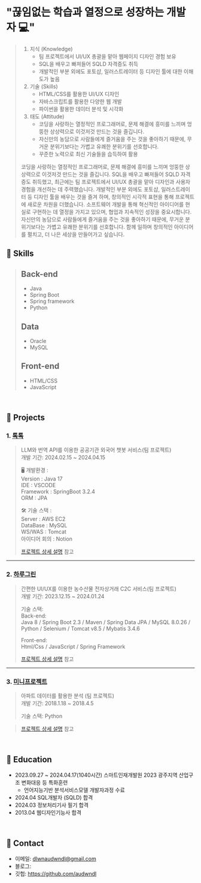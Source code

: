 # "끊임없는 학습과 열정으로 성장하는 개발자 💻"
>  1. 지식 (Knowledge)
>     - 팀 프로젝트에서 UI/UX 총괄을 맡아 웹페이지 디자인 경험 보유
>     - SQL을 배우고 빠져들어 SQLD 자격증도 취득
>     - 개발적인 부분 외에도 포토샵, 일러스트레이터 등 디자인 툴에 대한 이해도가 높음
>  3. 기술 (Skills)
>     - HTML/CSS를 활용한 UI/UX 디자인
>     - 자바스크립트를 활용한 다양한 웹 개발
>     - 파이썬을 활용한 데이터 분석 및 시각화
>  5. 태도 (Attitude)
>     - 코딩을 사랑하는 열정적인 프로그래머로, 문제 해결에 흥미를 느끼며 엉뚱한 상상력으로 이것저것 만드는 것을 즐깁니다.
>     - 자신만의 농담으로 사람들에게 즐거움을 주는 것을 좋아하기 때문에, 무거운 분위기보다는 가볍고 유쾌한 분위기를 선호합니다.
>     - 꾸준한 노력으로 최신 기술들을 습득하여 활용
>
>코딩을 사랑하는 열정적인 프로그래머로, 문제 해결에 흥미를 느끼며 엉뚱한 상상력으로 이것저것 만드는 것을 즐깁니다.
>SQL을 배우고 빠져들어 SQLD 자격증도 취득했고, 최근에는 팀 프로젝트에서 UI/UX 총괄을 맡아 디자인과 사용자 경험을 개선하는 데 주력했습니다.
>개발적인 부분 외에도 포토샵, 일러스트레이터 등 디자인 툴을 배우는 것을 즐겨 하며, 창의적인 시각적 표현을 통해 프로젝트에 새로운 차원을 더했습니다.
>소프트웨어 개발을 통해 혁신적인 아이디어를 현실로 구현하는 데 열정을 가지고 있으며, 협업과 지속적인 성장을 중요시합니다.
>자신만의 농담으로 사람들에게 즐거움을 주는 것을 좋아하기 때문에, 무거운 분위기보다는 가볍고 유쾌한 분위기를 선호합니다.
>함께 일하며 창의적인 아이디어를 펼치고, 더 나은 세상을 만들어가고 싶습니다.

## :pushpin: Skills
>## Back-end
>  - Java
>  - Spring Boot
>  - Spring framework
>  - Python
>## Data
>  - Oracle
>  - MySQL
>## Front-end
>  - HTML/CSS
>  - JavaScript
</br>

## :pushpin: Projects
### 1. [톡톡](https://github.com/Project-TokTalk)
>LLM와 번역 API를 이용한 공공기관 외국어 챗봇 서비스(팀 프로젝트)  
>개발 기간: 2024.02.15 ~ 2024.04.15
>  
>🖥 개발환경 :  
>Version : Java 17  
>IDE : VSCODE  
>Framework : SpringBoot 3.2.4  
>ORM : JPA
>
>🛠 기술 스택 :  
>Server : AWS EC2  
>DataBase : MySQL  
>WS/WAS : Tomcat  
>아이디어 회의 : Notion  
>  
>[프로젝트 상세 설명](https://github.com/Project-TokTalk/backend?tab=readme-ov-file#toktalk) 참고

---

### 2. [하루그린](https://github.com/2023-SMHRD-IS-AI1/HRGR)
> 간편한 UI/UX를 이용한 농수산물 전자상거래 C2C 서비스(팀 프로젝트)  
>개발 기간: 2023.12.15 ~ 2024.01.24  
>  
>기술 스택:  
>Back-end:  
>Java 8 / Spring Boot 2.3 / Maven / Spring Data JPA / MySQL 8.0.26 / Python / Selenium / Tomcat v8.5 / Mybatis 3.4.6
> 
>Front-end:  
>Html/Css / JavaScript / Spring Framework
>  
>[프로젝트 상세 설명](https://github.com/2023-SMHRD-IS-AI1/HRGR) 참고

---

### 3. [미니프로젝트](추가예정)
>아파트 데이터를 활용한 분석  (팀 프로젝트)  
>개발 기간: 2018.1.18 ~ 2018.4.5  
>  
>기술 스택: Python

>  
>[프로젝트 상세 설명](링크) 참고


</br>


## :pushpin: Education
- 2023.09.27 ~ 2024.04.17(1040시간) 스마트인재개발원 2023 광주지역 산업구조 변화대응 등 특화훈련
  - 언어지능기반 분석서비스모델 개발자과정 수료
- 2024.04 SQL개발자 (SQLD) 합격
- 2024.03 정보처리기사 필기 합격
- 2013.04 웹디자인기능사 합격

</br>


## :pushpin: Contact
- 이메일: dlwnaudwndl@gmail.com
- 블로그: 
- 깃헙: https://github.com/audwndl

</br>


